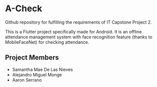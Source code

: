 # A-Check

Github repository for fulfilling the requirements of IT Capstone Project 2.

This is a Flutter project specifically made for Android. It is an offline attendance management system with face recognition feature (thanks to MobileFaceNet) for checking attendance.

## Project Members
- Samantha Mae De Las Nieves
- Alejandro Miguel Monge
- Aaron Serrano